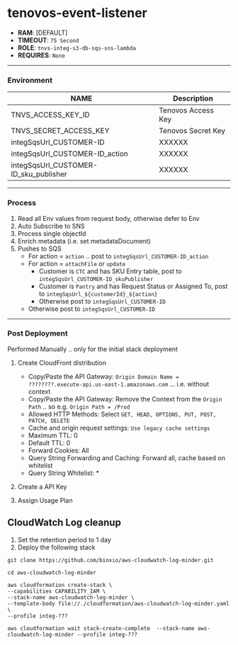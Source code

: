 # **tenovos-event-listener**

- **RAM**: [DEFAULT]
- **TIMEOUT**: `75 Second`
- **ROLE**: `tnvs-integ-s3-db-sqs-sns-lambda`
- **REQUIRES**: `None`

---

### Environment

| NAME | Description |
| ----------- | ----------- |
| TNVS_ACCESS_KEY_ID | Tenovos Access Key |
| TNVS_SECRET_ACCESS_KEY | Tenovos Secret Key |
| integSqsUrl_CUSTOMER-ID | XXXXXX |
| integSqsUrl_CUSTOMER-ID_action | XXXXXX |
| integSqsUrl_CUSTOMER-ID_sku_publisher | XXXXXX |

---

### Process

1. Read all Env values from request body, otherwise defer to Env
2. Auto Subscribe to SNS
3. Process single objectId
4. Enrich metadata (i.e. set metadataDocument)
5. Pushes to SQS
    - For action = `action` .. post to `integSqsUrl_CUSTOMER-ID_action`
    - For action = `attachFile` or `update`
        - Customer is `CTC` and has SKU Entry table, post to `integSqsUrl_CUSTOMER-ID_skuPublisher`
        - Customer is `Pantry` and has Request Status or Assigned To, post to `integSqsUrl_${customerId}_${action}`
        - Otherwise post to `integSqsUrl_CUSTOMER-ID`
    - Otherwise post to `integSqsUrl_CUSTOMER-ID`

---

### Post Deployment

Performed Manually .. only for the initial stack deployment

1. Create CloudFront distribution
   - Copy/Paste the API Gateway: `Origin Domain Name = ????????.execute-api.us-east-1.amazonaws.com` ... i.e. without context
   - Copy/Paste the API Gateway: Remove the Context from the `Origin Path` .. so e.g. `Origin Path = /Prod`
   - Allowed HTTP Methods: Select `GET, HEAD, OPTIONS, PUT, POST, PATCH, DELETE`
   - Cache and origin request settings: `Use legacy cache settings`
   - Maximum TTL: 0
   - Default TTL: 0
   - Forward Cookies: All
   - Query String Forwarding and Caching: Forward all, cache based on whitelist
   - Query String Whitelist: *

2. Create a API Key
3. Assign Usage Plan



## CloudWatch Log cleanup
1. Set the retention period to 1 day
2. Deploy the following stack
```
git clone https://github.com/binxio/aws-cloudwatch-log-minder.git

cd aws-cloudwatch-log-minder

aws cloudformation create-stack \
--capabilities CAPABILITY_IAM \
--stack-name aws-cloudwatch-log-minder \
--template-body file://./cloudformation/aws-cloudwatch-log-minder.yaml \
--profile integ-???

aws cloudformation wait stack-create-complete  --stack-name aws-cloudwatch-log-minder --profile integ-???
```
